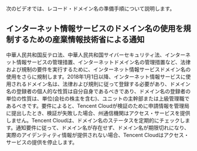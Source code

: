 次のビデオでは、レコード・ドメイン名の準備手順について説明します。

## インターネット情報サービスのドメイン名の使用を規制するための産業情報技術省による通知

中華人民共和国反テロ法、中華人民共和国サイバーセキュリティ法、インターネット情報サービスの管理措置、インターネットドメイン名の管理措置など、法律および規制の要件を実行するために、インターネット情報サービスドメイン名の使用をさらに規制します。2018年1月1日以降、インターネット情報サービスに使用されるドメイン名は、法律および規則に従って登録する必要があり、ドメイン名の登録者の個人的な性質は自分自身であるべきであり、ドメイン名の登録者の単位の性質は、単位(会社の株主を含む)、ユニットの主幹部または上級管理職であるべきです。要件によると、Tencent Cloudが検証のために申請情報を管理局に提出したとき、検証が失敗した場合、州通信機関はアクセス・サービスを提供しません。Tencent Cloudは、ドメイン名のステータスを定期的にチェックします。通知要件に従って、ドメイン名が存在せず、ドメイン名が期限切れになり、実際のアイデンティティ情報が提供されない場合、Tencent Cloudはアクセス・サービスの提供を停止します。